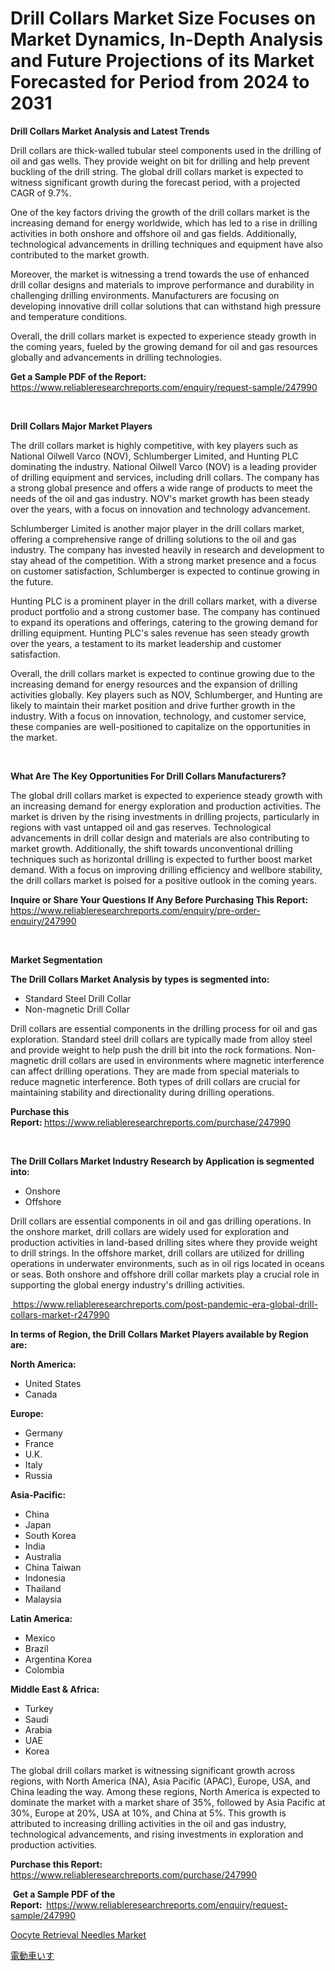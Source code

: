 <p><h1>Drill Collars Market Size Focuses on Market Dynamics, In-Depth Analysis and Future Projections of its Market Forecasted for Period from 2024 to 2031</h1></p><p><strong>Drill Collars Market Analysis and Latest Trends</strong></p>
<p><p>Drill collars are thick-walled tubular steel components used in the drilling of oil and gas wells. They provide weight on bit for drilling and help prevent buckling of the drill string. The global drill collars market is expected to witness significant growth during the forecast period, with a projected CAGR of 9.7%. </p><p>One of the key factors driving the growth of the drill collars market is the increasing demand for energy worldwide, which has led to a rise in drilling activities in both onshore and offshore oil and gas fields. Additionally, technological advancements in drilling techniques and equipment have also contributed to the market growth.</p><p>Moreover, the market is witnessing a trend towards the use of enhanced drill collar designs and materials to improve performance and durability in challenging drilling environments. Manufacturers are focusing on developing innovative drill collar solutions that can withstand high pressure and temperature conditions.</p><p>Overall, the drill collars market is expected to experience steady growth in the coming years, fueled by the growing demand for oil and gas resources globally and advancements in drilling technologies.</p></p>
<p><strong>Get a Sample PDF of the Report:&nbsp;</strong> <a href="https://www.reliableresearchreports.com/enquiry/request-sample/247990">https://www.reliableresearchreports.com/enquiry/request-sample/247990</a></p>
<p>&nbsp;</p>
<p><strong>Drill Collars Major Market Players</strong></p>
<p><p>The drill collars market is highly competitive, with key players such as National Oilwell Varco (NOV), Schlumberger Limited, and Hunting PLC dominating the industry. National Oilwell Varco (NOV) is a leading provider of drilling equipment and services, including drill collars. The company has a strong global presence and offers a wide range of products to meet the needs of the oil and gas industry. NOV's market growth has been steady over the years, with a focus on innovation and technology advancement.</p><p>Schlumberger Limited is another major player in the drill collars market, offering a comprehensive range of drilling solutions to the oil and gas industry. The company has invested heavily in research and development to stay ahead of the competition. With a strong market presence and a focus on customer satisfaction, Schlumberger is expected to continue growing in the future.</p><p>Hunting PLC is a prominent player in the drill collars market, with a diverse product portfolio and a strong customer base. The company has continued to expand its operations and offerings, catering to the growing demand for drilling equipment. Hunting PLC's sales revenue has seen steady growth over the years, a testament to its market leadership and customer satisfaction.</p><p>Overall, the drill collars market is expected to continue growing due to the increasing demand for energy resources and the expansion of drilling activities globally. Key players such as NOV, Schlumberger, and Hunting are likely to maintain their market position and drive further growth in the industry. With a focus on innovation, technology, and customer service, these companies are well-positioned to capitalize on the opportunities in the market.</p></p>
<p>&nbsp;</p>
<p><strong>What Are The Key Opportunities For Drill Collars Manufacturers?</strong></p>
<p><p>The global drill collars market is expected to experience steady growth with an increasing demand for energy exploration and production activities. The market is driven by the rising investments in drilling projects, particularly in regions with vast untapped oil and gas reserves. Technological advancements in drill collar design and materials are also contributing to market growth. Additionally, the shift towards unconventional drilling techniques such as horizontal drilling is expected to further boost market demand. With a focus on improving drilling efficiency and wellbore stability, the drill collars market is poised for a positive outlook in the coming years.</p></p>
<p><strong>Inquire or Share Your Questions If Any Before Purchasing This Report:</strong> <a href="https://www.reliableresearchreports.com/enquiry/pre-order-enquiry/247990">https://www.reliableresearchreports.com/enquiry/pre-order-enquiry/247990</a></p>
<p>&nbsp;</p>
<p><strong>Market Segmentation</strong></p>
<p><strong>The Drill Collars Market Analysis by types is segmented into:</strong></p>
<p><ul><li>Standard Steel Drill Collar</li><li>Non-magnetic Drill Collar</li></ul></p>
<p><p>Drill collars are essential components in the drilling process for oil and gas exploration. Standard steel drill collars are typically made from alloy steel and provide weight to help push the drill bit into the rock formations. Non-magnetic drill collars are used in environments where magnetic interference can affect drilling operations. They are made from special materials to reduce magnetic interference. Both types of drill collars are crucial for maintaining stability and directionality during drilling operations.</p></p>
<p><strong>Purchase this Report:&nbsp;</strong><a href="https://www.reliableresearchreports.com/purchase/247990">https://www.reliableresearchreports.com/purchase/247990</a></p>
<p>&nbsp;</p>
<p><strong>The Drill Collars Market Industry Research by Application is segmented into:</strong></p>
<p><ul><li>Onshore</li><li>Offshore</li></ul></p>
<p><p>Drill collars are essential components in oil and gas drilling operations. In the onshore market, drill collars are widely used for exploration and production activities in land-based drilling sites where they provide weight to drill strings. In the offshore market, drill collars are utilized for drilling operations in underwater environments, such as in oil rigs located in oceans or seas. Both onshore and offshore drill collar markets play a crucial role in supporting the global energy industry's drilling activities.</p></p>
<p><a href="https://www.reliableresearchreports.com/post-pandemic-era-global-drill-collars-market-r247990">&nbsp;https://www.reliableresearchreports.com/post-pandemic-era-global-drill-collars-market-r247990</a></p>
<p><strong>In terms of Region, the Drill Collars Market Players available by Region are:</strong></p>
<p>
    <p> <strong> North America: </strong>
        <ul>
            <li>United States</li>
            <li>Canada</li>
        </ul>
        </p> 
    <p> <strong> Europe: </strong>
        <ul>
            <li>Germany</li>
            <li>France</li>
            <li>U.K.</li>
            <li>Italy</li>
            <li>Russia</li>
        </ul>
        </p> 
    <p> <strong> Asia-Pacific: </strong>
        <ul>
            <li>China</li>
            <li>Japan</li>
            <li>South Korea</li>
            <li>India</li>
            <li>Australia</li>
            <li>China Taiwan</li>
            <li>Indonesia</li>
            <li>Thailand</li>
            <li>Malaysia</li>
        </ul>
        </p> 
    <p> <strong> Latin America: </strong>
        <ul>
            <li>Mexico</li>
            <li>Brazil</li>
            <li>Argentina Korea</li>
            <li>Colombia</li>
        </ul>
        </p> 
    <p> <strong> Middle East & Africa: </strong>
        <ul>
            <li>Turkey</li>
            <li>Saudi</li>
            <li>Arabia</li>
            <li>UAE</li>
            <li>Korea</li>
        </ul>
    </p>
    </p>
<p><p>The global drill collars market is witnessing significant growth across regions, with North America (NA), Asia Pacific (APAC), Europe, USA, and China leading the way. Among these regions, North America is expected to dominate the market with a market share of 35%, followed by Asia Pacific at 30%, Europe at 20%, USA at 10%, and China at 5%. This growth is attributed to increasing drilling activities in the oil and gas industry, technological advancements, and rising investments in exploration and production activities.</p></p>
<p><strong>Purchase this Report: </strong><a href="https://www.reliableresearchreports.com/purchase/247990">https://www.reliableresearchreports.com/purchase/247990</a></p>
<p>&nbsp;<strong>Get a Sample PDF of the Report:&nbsp;&nbsp;</strong><a href="https://www.reliableresearchreports.com/enquiry/request-sample/247990">https://www.reliableresearchreports.com/enquiry/request-sample/247990</a></p>
<p><strong></strong></p>
<p><p><a href="https://github.com/keithsutherland8067/Market-Research-Report-List-1/blob/main/oocyte-retrieval-needles-market.md">Oocyte Retrieval Needles Market</a></p><p><a href="https://github.com/tubbs463/Market-Research-Report-List-2/blob/main/5287565188019.md">電動車いす</a></p></p>